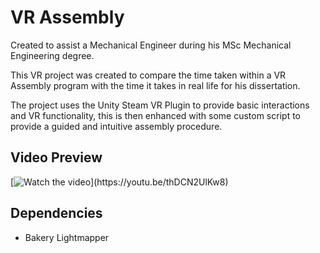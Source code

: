 # VR Assembly
Created to assist a Mechanical Engineer during his MSc Mechanical Engineering degree.

This VR project was created to compare the time taken within a VR Assembly program with the time it takes in real life for his dissertation. 

The project uses the Unity Steam VR Plugin to provide basic interactions and VR functionality, this is then enhanced with some custom script to provide a guided and intuitive assembly procedure. 

## Video Preview
[![Watch the video]([https://i9.ytimg.com/vi/thDCN2UlKw8/mqdefault.jpg?time=1582750050937&sqp=CMyx2_IF&rs=AOn4CLCPiZA3whf6PHRA8vSmWwcZpxkR5w](https://i9.ytimg.com/vi/thDCN2UlKw8/mqdefault.jpg?time=1582750050937&sqp=CMyx2_IF&rs=AOn4CLCPiZA3whf6PHRA8vSmWwcZpxkR5w))](https://youtu.be/thDCN2UlKw8)


## Dependencies
  * Bakery Lightmapper